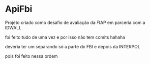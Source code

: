 # ApiFbi

Projeto criado como desafio de avaliação da FIAP em parceria com a IDWALL

foi feito tudo de uma vez e por isso não tem comits hahaha

deveria ter um separando só a parte do FBI e depois da INTERPOL

pois foi feito nessa ordem
